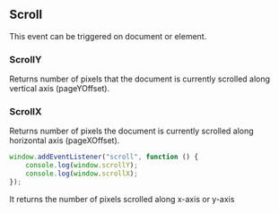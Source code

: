 ## Scroll

This event can be triggered on document or element.

### ScrollY

Returns number of pixels that the document is currently scrolled along vertical axis (pageYOffset).

### ScrollX

Returns number of pixels the document is currently scrolled along horizontal axis (pageXOffset).

```js
window.addEventListener("scroll", function () {
	console.log(window.scrollY);
	console.log(window.scrollX);
});
```

It returns the number of pixels scrolled along x-axis or y-axis
